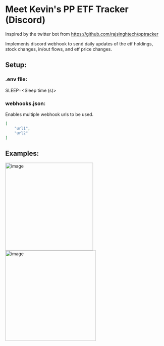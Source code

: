 # Meet Kevin's PP ETF Tracker (Discord)
Inspired by the twitter bot from https://github.com/rajsinghtech/pptracker  

Implements discord webhook to send daily updates of the etf holdings, stock changes, in/out flows, and etf price changes.  

## Setup:
### .env file:  
SLEEP=\<Sleep time (s)>  
### webhooks.json:  
Enables multiple webhook urls to be used.  
```json
[
    "url1",  
    "url2"
]
```
  

## Examples:  
<img width="278" alt="image" src="https://user-images.githubusercontent.com/96261577/217436534-eac117fc-11f4-44b7-a3bb-6a5814aecf11.png"><img width="287" alt="image" src="https://user-images.githubusercontent.com/96261577/217437420-2ae8c289-0030-4623-ad0f-b0ce193dc7e8.png">  
